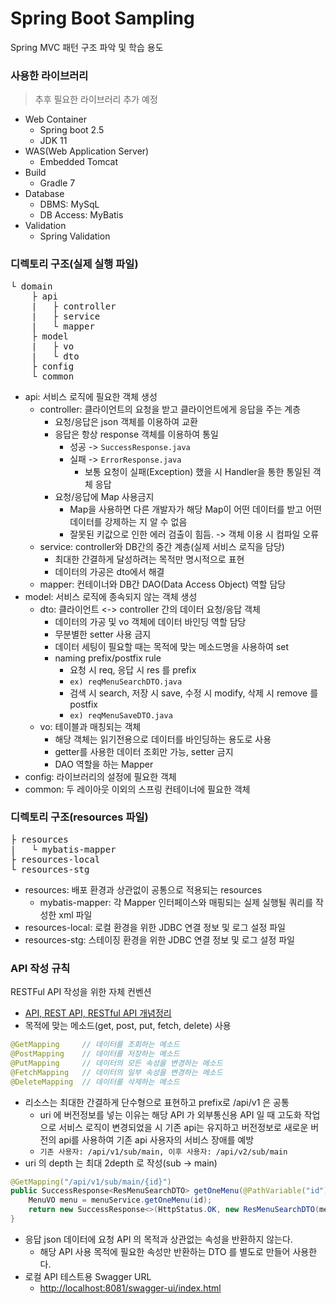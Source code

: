 # Spring Boot Sampling
Spring MVC 패턴 구조 파악 및 학습 용도
### 사용한 라이브러리
> 추후 필요한 라이브러리 추가 예정
+ Web Container
  + Spring boot 2.5
  + JDK 11
+ WAS(Web Application Server)
  + Embedded Tomcat
+ Build
  + Gradle 7
+ Database
  + DBMS: MySqL
  + DB Access: MyBatis
+ Validation
  + Spring Validation
### 디렉토리 구조(실제 실행 파일)
<pre>
└ domain
    ├ api
    |   ├ controller
    |   ├ service
    |   └ mapper
    ├ model
    |   ├ vo
    |   └ dto
    ├ config
    └ common
</pre>
+ api: 서비스 로직에 필요한 객체 생성
  + controller: 클라이언트의 요청을 받고 클라이언트에게 응답을 주는 계층
    + 요청/응답은 json 객체를 이용하여 교환
    + 응답은 항상 response 객체를 이용하여 통일
      + 성공 -> `SuccessResponse.java`
      + 실패 -> `ErrorResponse.java`
        + 보통 요청이 실패(Exception) 했을 시 Handler을 통한 통일된 객체 응답
    + 요청/응답에 Map 사용금지
      + Map을 사용하면 다른 개발자가 해당 Map이 어떤 데이터를 받고 어떤 데이터를 강제하는 지 알 수 없음
      + 잘못된 키값으로 인한 에러 검출이 힘듬. -> 객체 이용 시 컴파일 오류
  + service: controller와 DB간의 중간 계층(실제 서비스 로직을 담당)
    + 최대한 간결하게 달성하려는 목적만 명시적으로 표현
    + 데이터의 가공은 dto에서 해결
  + mapper: 컨테이너와 DB간 DAO(Data Access Object) 역할 담당
+ model: 서비스 로직에 종속되지 않는 객체 생성
  + dto: 클라이언트 <-> controller 간의 데이터 요청/응답 객체
    + 데이터의 가공 및 vo 객체에 데이터 바인딩 역할 담당
    + 무분별한 setter 사용 금지
    + 데이터 세팅이 필요할 때는 목적에 맞는 메소드명을 사용하여 set
    + naming prefix/postfix rule
      + 요청 시 req, 응답 시 res 를 prefix
      + `ex) reqMenuSearchDTO.java`
      + 검색 시 search, 저장 시 save, 수정 시 modify, 삭제 시 remove 를 postfix
      + `ex) reqMenuSaveDTO.java`
  + vo: 테이블과 매칭되는 객체
    + 해당 객체는 읽기전용으로 데이터를 바인딩하는 용도로 사용
    + getter를 사용한 데이터 조회만 가능, setter 금지
    + DAO 역할을 하는 Mapper
+ config: 라이브러리의 설정에 필요한 객체
+ common: 두 레이아웃 이외의 스프링 컨테이너에 필요한 객체
### 디렉토리 구조(resources 파일)
<pre>
├ resources
|   └ mybatis-mapper    
├ resources-local
└ resources-stg
</pre>
+ resources: 배포 환경과 상관없이 공통으로 적용되는 resources
  + mybatis-mapper: 각 Mapper 인터페이스와 매핑되는 실제 실행될 쿼리를 작성한 xml 파일
+ resources-local: 로컬 환경을 위한 JDBC 연결 정보 및 로그 설정 파일
+ resources-stg: 스테이징 환경을 위한 JDBC 연결 정보 및 로그 설정 파일
### API 작성 규칙
RESTFul API 작성을 위한 자체 컨벤션
- [API, REST API, RESTful API 개념정리](https://velog.io/@taeha7b/api-restapi-restfulapi)
- 목적에 맞는 메소드(get, post, put, fetch, delete) 사용
```java
@GetMapping     // 데이터를 조회하는 메소드
@PostMapping    // 데이터를 저장하는 메소드
@PutMapping     // 데이터의 모든 속성을 변경하는 메소드
@FetchMapping   // 데이터의 일부 속성을 변경하는 메소드
@DeleteMapping  // 데이터를 삭제하는 메소드
```
- 리소스는 최대한 간결하게 단수형으로 표현하고 prefix로 /api/v1 은 공통
  - uri 에 버전정보를 넣는 이유는 해당 API 가 외부통신용 API 일 때 고도화 작업으로 서비스 로직이 변경되었을 시 기존 api는 유지하고 버전정보로 새로운 버전의 api를 사용하여 기존 api 사용자의 서비스 장애를 예방
  - ```기존 사용자: /api/v1/sub/main, 이후 사용자: /api/v2/sub/main```
- uri 의 depth 는 최대 2depth 로 작성(sub -> main)
```java
@GetMapping("/api/v1/sub/main/{id}")
public SuccessResponse<ResMenuSearchDTO> getOneMenu(@PathVariable("id") String id) {
    MenuVO menu = menuService.getOneMenu(id);
    return new SuccessResponse<>(HttpStatus.OK, new ResMenuSearchDTO(menu));
}
```
- 응답 json 데이터에 요청 API 의 목적과 상관없는 속성을 반환하지 않는다.
  - 해당 API 사용 목적에 필요한 속성만 반환하는 DTO 를 별도로 만들어 사용한다.
- 로컬 API 테스트용 Swagger URL
  - [http://localhost:8081/swagger-ui/index.html](http://localhost:8081/swagger-ui/index.html)